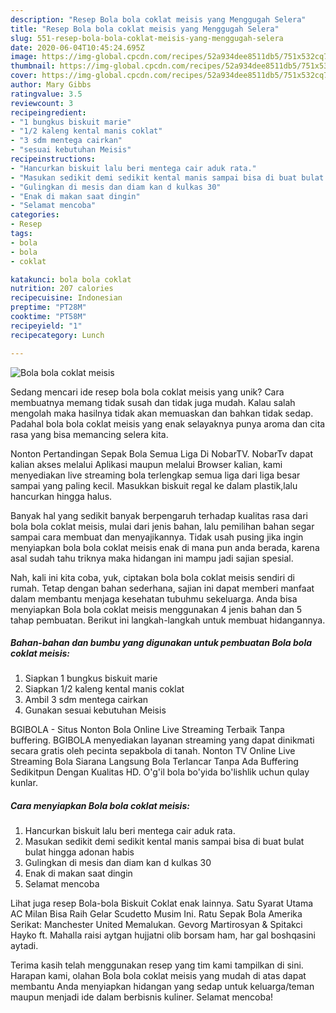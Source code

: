 ```yaml
---
description: "Resep Bola bola coklat meisis yang Menggugah Selera"
title: "Resep Bola bola coklat meisis yang Menggugah Selera"
slug: 551-resep-bola-bola-coklat-meisis-yang-menggugah-selera
date: 2020-06-04T10:45:24.695Z
image: https://img-global.cpcdn.com/recipes/52a934dee8511db5/751x532cq70/bola-bola-coklat-meisis-foto-resep-utama.jpg
thumbnail: https://img-global.cpcdn.com/recipes/52a934dee8511db5/751x532cq70/bola-bola-coklat-meisis-foto-resep-utama.jpg
cover: https://img-global.cpcdn.com/recipes/52a934dee8511db5/751x532cq70/bola-bola-coklat-meisis-foto-resep-utama.jpg
author: Mary Gibbs
ratingvalue: 3.5
reviewcount: 3
recipeingredient:
- "1 bungkus biskuit marie"
- "1/2 kaleng kental manis coklat"
- "3 sdm mentega cairkan"
- "sesuai kebutuhan Meisis"
recipeinstructions:
- "Hancurkan biskuit lalu beri mentega cair aduk rata."
- "Masukan sedikit demi sedikit kental manis sampai bisa di buat bulat bulat hingga adonan habis"
- "Gulingkan di mesis dan diam kan d kulkas 30"
- "Enak di makan saat dingin"
- "Selamat mencoba"
categories:
- Resep
tags:
- bola
- bola
- coklat

katakunci: bola bola coklat 
nutrition: 207 calories
recipecuisine: Indonesian
preptime: "PT28M"
cooktime: "PT58M"
recipeyield: "1"
recipecategory: Lunch

---
```



![Bola bola coklat meisis](https://img-global.cpcdn.com/recipes/52a934dee8511db5/751x532cq70/bola-bola-coklat-meisis-foto-resep-utama.jpg)

Sedang mencari ide resep bola bola coklat meisis yang unik? Cara membuatnya memang tidak susah dan tidak juga mudah. Kalau salah mengolah maka hasilnya tidak akan memuaskan dan bahkan tidak sedap. Padahal bola bola coklat meisis yang enak selayaknya punya aroma dan cita rasa yang bisa memancing selera kita.

Nonton Pertandingan Sepak Bola Semua Liga Di NobarTV. NobarTv dapat kalian akses melalui Aplikasi maupun melalui Browser kalian, kami menyediakan live streaming bola terlengkap semua liga dari liga besar sampai yang paling kecil. Masukkan biskuit regal ke dalam plastik,lalu hancurkan hingga halus.

Banyak hal yang sedikit banyak berpengaruh terhadap kualitas rasa dari bola bola coklat meisis, mulai dari jenis bahan, lalu pemilihan bahan segar sampai cara membuat dan menyajikannya. Tidak usah pusing jika ingin menyiapkan bola bola coklat meisis enak di mana pun anda berada, karena asal sudah tahu triknya maka hidangan ini mampu jadi sajian spesial.


Nah, kali ini kita coba, yuk, ciptakan bola bola coklat meisis sendiri di rumah. Tetap dengan bahan sederhana, sajian ini dapat memberi manfaat dalam membantu menjaga kesehatan tubuhmu sekeluarga. Anda bisa menyiapkan Bola bola coklat meisis menggunakan 4 jenis bahan dan 5 tahap pembuatan. Berikut ini langkah-langkah untuk membuat hidangannya.

<!--inarticleads1-->

##### Bahan-bahan dan bumbu yang digunakan untuk pembuatan Bola bola coklat meisis:

1. Siapkan 1 bungkus biskuit marie
1. Siapkan 1/2 kaleng kental manis coklat
1. Ambil 3 sdm mentega cairkan
1. Gunakan sesuai kebutuhan Meisis


BGIBOLA - Situs Nonton Bola Online Live Streaming Terbaik Tanpa buffering. BGIBOLA menyediakan layanan streaming yang dapat dinikmati secara gratis oleh pecinta sepakbola di tanah. Nonton TV Online Live Streaming Bola Siarana Langsung Bola Terlancar Tanpa Ada Buffering Sedikitpun Dengan Kualitas HD. O&#39;g&#39;il bola bo&#39;yida bo&#39;lishlik uchun qulay kunlar. 

<!--inarticleads2-->

##### Cara menyiapkan Bola bola coklat meisis:

1. Hancurkan biskuit lalu beri mentega cair aduk rata.
1. Masukan sedikit demi sedikit kental manis sampai bisa di buat bulat bulat hingga adonan habis
1. Gulingkan di mesis dan diam kan d kulkas 30
1. Enak di makan saat dingin
1. Selamat mencoba


Lihat juga resep Bola-bola Biskuit Coklat enak lainnya. Satu Syarat Utama AC Milan Bisa Raih Gelar Scudetto Musim Ini. Ratu Sepak Bola Amerika Serikat: Manchester United Memalukan. Gevorg Martirosyan &amp; Spitakci Hayko ft. Mahalla raisi aytgan hujjatni olib borsam ham, har gal boshqasini aytadi. 

Terima kasih telah menggunakan resep yang tim kami tampilkan di sini. Harapan kami, olahan Bola bola coklat meisis yang mudah di atas dapat membantu Anda menyiapkan hidangan yang sedap untuk keluarga/teman maupun menjadi ide dalam berbisnis kuliner. Selamat mencoba!
